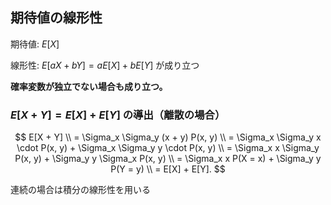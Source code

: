 <script type="text/x-mathjax-config">MathJax.Hub.Config({ extensions: ["tex2jax.js"], jax: ["input/TeX", "output/HTML-CSS"], tex2jax: { inlineMath: [ ['$','$'], ["\\(","\\)"] ], displayMath: [ ['$$','$$'], ["\\[","\\]"] ], processEscapes: true }, "HTML-CSS": { availableFonts: ["TeX"] } });</script><script type="text/javascript" src="https://cdn.mathjax.org/mathjax/latest/MathJax.js?config=TeX-AMS_HTML"></script>

## 期待値の線形性
期待値: $E[X]$

線形性: $E[aX + bY] = aE[X] + bE[Y]$ が成り立つ

**確率変数が独立でない場合も成り立つ。**

### $E[X + Y] = E[X] + E[Y]$ の導出（離散の場合）

$$
E[X + Y] \\
= \Sigma_x \Sigma_y (x + y) P(x, y) \\
= \Sigma_x \Sigma_y x \cdot P(x, y) + \Sigma_x \Sigma_y y \cdot P(x, y) \\
= \Sigma_x x \Sigma_y P(x, y) + \Sigma_y y \Sigma_x P(x, y) \\
= \Sigma_x x P(X = x) + \Sigma_y y P(Y = y) \\
= E[X] + E[Y].
$$


連続の場合は積分の線形性を用いる